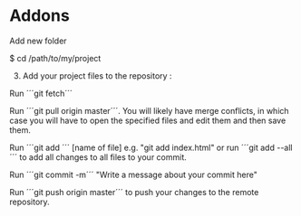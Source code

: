 # Addons

Add new folder 

$ cd /path/to/my/project

3. Add your project files to the repository :


Run ´´´git fetch´´´


Run ´´´git pull origin master´´´. You will likely have merge conflicts, in which case you will have to open the specified files and edit them and then save them.


Run ´´´git add ´´´ [name of file] e.g. "git add index.html" or run ´´´git add --all´´´ to add all changes to all files to your commit.


Run ´´´git commit -m´´´ "Write a message about your commit here"

Run ´´´git push origin master´´´ to push your changes to the remote repository.

